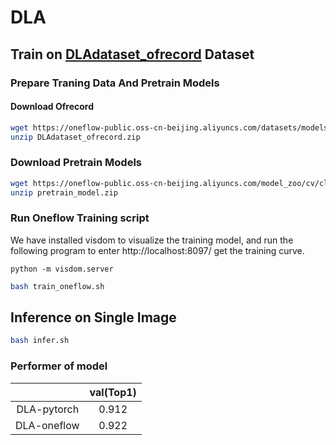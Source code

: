 
# DLA

## Train on [DLAdataset_ofrecord](https://oneflow-public.oss-cn-beijing.aliyuncs.com/datasets/models/DLA/DLAdataset_ofrecord.zip) Dataset

### Prepare Traning Data And Pretrain Models

#### Download Ofrecord

```bash
wget https://oneflow-public.oss-cn-beijing.aliyuncs.com/datasets/models/DLA/DLAdataset_ofrecord.zip
unzip DLAdataset_ofrecord.zip
```

### Download Pretrain Models

```bash
wget https://oneflow-public.oss-cn-beijing.aliyuncs.com/model_zoo/cv/classification/DLA/pretrain_model.zip
unzip pretrain_model.zip
```

### Run Oneflow Training script
We have installed visdom to visualize the training model, and run the following program to enter http://localhost:8097/ get the training curve.

```
python -m visdom.server
```
```bash
bash train_oneflow.sh
```


## Inference on Single Image

```bash
bash infer.sh
```


### Performer of model
|               |       val(Top1)     |
|    :-----:    | :-----------------: |
| DLA-pytorch   |        0.912        |
| DLA-oneflow   |        0.922        |

